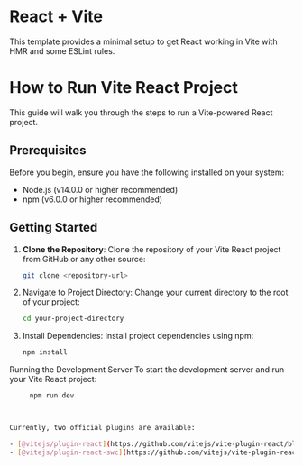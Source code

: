 # React + Vite

This template provides a minimal setup to get React working in Vite with HMR and some ESLint rules.

# How to Run Vite React Project

This guide will walk you through the steps to run a Vite-powered React project.

## Prerequisites

Before you begin, ensure you have the following installed on your system:

- Node.js (v14.0.0 or higher recommended)
- npm (v6.0.0 or higher recommended)

## Getting Started

1. **Clone the Repository**: Clone the repository of your Vite React project from GitHub or any other source:

   ```bash
   git clone <repository-url>

   
2. Navigate to Project Directory: Change your current directory to the root of your project:

    ```bash
    cd your-project-directory
    
3. Install Dependencies: Install project dependencies using npm:

    ```bash
   npm install


Running the Development Server
To start the development server and run your Vite React project:

 ```bash
      npm run dev



Currently, two official plugins are available:

- [@vitejs/plugin-react](https://github.com/vitejs/vite-plugin-react/blob/main/packages/plugin-react/README.md) uses [Babel](https://babeljs.io/) for Fast Refresh
- [@vitejs/plugin-react-swc](https://github.com/vitejs/vite-plugin-react-swc) uses [SWC](https://swc.rs/) for Fast Refresh
